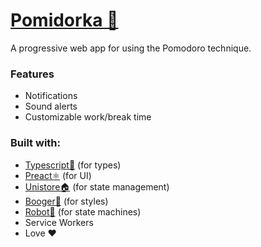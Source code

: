 <h1>
  <a href="https://pomidorka.netlify.app">
    Pomidorka 🍅
  </a>
</h1>

A progressive web app for using the Pomodoro technique.

### Features

- Notifications
- Sound alerts
- Customizable work/break time

### Built with:

- [Typescript💙](https://www.typescriptlang.org/) (for types)
- [Preact⚛️](https://github.com/preactjs/preact) (for UI)
- [Unistore🏠](https://github.com/developit/unistore) (for state management)
- [Booger🥜](https://github.com/cristianbote/goober) (for styles)
- [Robot🤖](https://github.com/matthewp/robot) (for state machines)
- Service Workers
- Love ❤️
